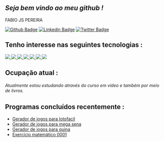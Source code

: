 ## *Seja bem vindo ao meu github !* 
FABIO JS PEREIRA 

[![Github Badge](https://img.shields.io/badge/-Github-000?style=flat-square&logo=Github&logoColor=white&link=https://github.com/fabiojspereira)](https://github.com/fabiojspereira)
[![Linkedin Badge](https://img.shields.io/badge/-LinkedIn-blue?style=flat-square&logo=Linkedin&logoColor=white&link=https://www.linkedin.com/in/fábiojspereira/)](https://www.linkedin.com/in/fábiojspereira/)
[![Twitter Badge](https://img.shields.io/badge/-Twitter-1ca0f1?style=flat-square&labelColor=1ca0f1&logo=twitter&logoColor=white&link=https://twitter.com/fabiojspereira)](https://twitter.com/fabiojspereira)

## Tenho interesse nas seguintes tecnologias :
<div>
    <a href="https://github.com/fabiojspereira">
        <img src="https://img.shields.io/badge/python-3670A0?style=for-the-badge&logo=python&logoColor=ffdd54"/>
        <img src="https://img.shields.io/badge/html5-%23E34F26.svg?style=for-the-badge&logo=html5&logoColor=white"/>
        <img src="https://img.shields.io/badge/css3-%231572B6.svg?style=for-the-badge&logo=css3&logoColor=white"/>
        <img src="https://img.shields.io/badge/git-%23F05033.svg?style=for-the-badge&logo=git&logoColor=white"/>
        <img src="https://img.shields.io/badge/github-%23121011.svg?style=for-the-badge&logo=github&logoColor=white"/>
        <img src="https://img.shields.io/badge/Windows-0078D6?style=for-the-badge&logo=windows&logoColor=white"/>
        <img src="https://img.shields.io/badge/Linux-FCC624?style=for-the-badge&logo=linux&logoColor=black"/>
    </a>      
</div>

## Ocupação atual :
###### Atualmente estou estudando através do curso em vídeo e também por meio de livros.
## Programas concluídos recentemente :
- [Gerador de jogos para lotofacil](https://github.com/fabiojspereira/Programas/blob/555ca261ca6877771ede7005a295268a16506557/Gerador_Lotof%C3%A1cil.py)
- [Gerador de jogos para mega sena](https://github.com/fabiojspereira/Programas/blob/d81d35b51ea94c9ae158dc95be6ad77880571168/Gerador_Mega_Sena.py)
- [Gerador de jogos para quina](https://github.com/fabiojspereira/Programas/blob/d81d35b51ea94c9ae158dc95be6ad77880571168/Gerador_Quina.py)
- [Exercício matemático 0001](https://github.com/fabiojspereira/Programas/blob/d81d35b51ea94c9ae158dc95be6ad77880571168/Exercicio_Math_001.py)
